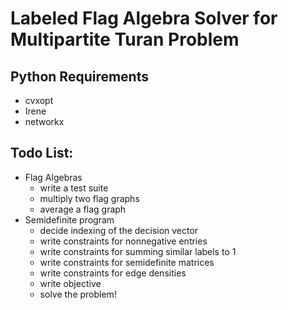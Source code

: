 # Labeled Flag Algebra Solver for Multipartite Turan Problem

## Python Requirements
* cvxopt
* Irene
* networkx

## Todo List:
* Flag Algebras
    * write a test suite
    * multiply two flag graphs
    * average a flag graph
* Semidefinite program
    * decide indexing of the decision vector
    * write constraints for nonnegative entries
    * write constraints for summing similar labels to 1
    * write constraints for semidefinite matrices
    * write constraints for edge densities
    * write objective
    * solve the problem!
